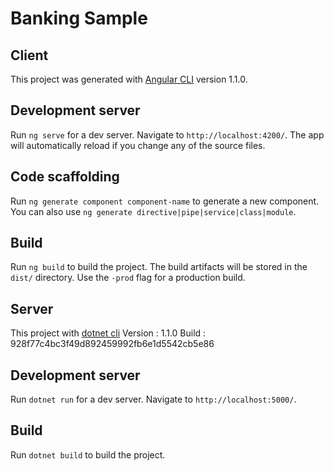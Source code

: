 # Banking Sample

## Client

This project was generated with [Angular CLI](https://github.com/angular/angular-cli) version 1.1.0.

## Development server

Run `ng serve` for a dev server. Navigate to `http://localhost:4200/`. The app will automatically reload if you change any of the source files.

## Code scaffolding

Run `ng generate component component-name` to generate a new component. You can also use `ng generate directive|pipe|service|class|module`.

## Build

Run `ng build` to build the project. The build artifacts will be stored in the `dist/` directory. Use the `-prod` flag for a production build.

## Server

This project with [dotnet cli](https://docs.microsoft.com/en-us/dotnet/core/tools/) Version  : 1.1.0  Build    : 928f77c4bc3f49d892459992fb6e1d5542cb5e86

## Development server

Run `dotnet run` for a dev server. Navigate to `http://localhost:5000/`. 

## Build

Run `dotnet build` to build the project.